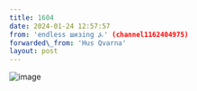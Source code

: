 ```yaml
---
title: 1604
date: 2024-01-24 12:57:57
from: 'endless шизing ⍼' (channel1162404975)
forwarded\_from: 'Hus Qvarna'
layout: post
---
```


![image](photos/photo_237@24-01-2024_12-57-57.jpg)


